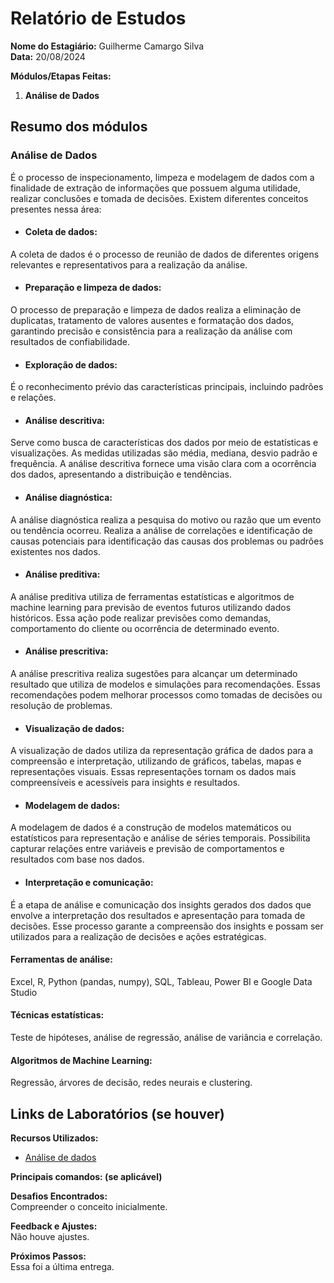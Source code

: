 # Relatório de Estudos

**Nome do Estagiário:** Guilherme Camargo Silva  
**Data:** 20/08/2024

**Módulos/Etapas Feitas:**  
1. **Análise de Dados**

## Resumo dos módulos 

### Análise de Dados

É o processo de inspecionamento, limpeza e modelagem de dados com a finalidade de extração de informações que possuem alguma utilidade, realizar conclusões e tomada de decisões. Existem diferentes conceitos presentes nessa área:

- #### Coleta de dados:
A coleta de dados é o processo de reunião de dados de diferentes origens relevantes e representativos para a realização da análise.
- #### Preparação e limpeza de dados:
O processo de preparação e limpeza de dados realiza a eliminação de duplicatas, tratamento de valores ausentes e formatação dos dados, garantindo precisão e consistência para a realização da análise com resultados de confiabilidade.
- #### Exploração de dados:
É o reconhecimento prévio das características principais, incluindo padrões e relações.
- #### Análise descritiva:
Serve como busca de características dos dados por meio de estatísticas e visualizações. As medidas utilizadas são média, mediana, desvio padrão e frequência. A análise descritiva fornece uma visão clara com a ocorrência dos dados, apresentando a distribuição e tendências.
- #### Análise diagnóstica:
A análise diagnóstica realiza a pesquisa do motivo ou razão que um evento ou tendência ocorreu. Realiza a análise de correlações e identificação de causas potenciais para identificação das causas dos problemas ou padrões existentes nos dados.
- #### Análise preditiva:
A análise preditiva utiliza de ferramentas estatísticas e algoritmos de machine learning para previsão de eventos futuros utilizando dados históricos. Essa ação pode realizar previsões como demandas, comportamento do cliente ou ocorrência de determinado evento.
- #### Análise prescritiva:
A análise prescritiva realiza sugestões para alcançar um determinado resultado que utiliza de modelos e simulações para recomendações. Essas recomendações podem melhorar processos como tomadas de decisões ou resolução de problemas.
- #### Visualização de dados:
A visualização de dados utiliza da representação gráfica de dados para a compreensão e interpretação, utilizando de gráficos, tabelas, mapas e representações visuais. Essas representações tornam os dados mais compreensíveis e acessíveis para insights e resultados.
- #### Modelagem de dados:
A modelagem de dados é a construção de modelos matemáticos ou estatísticos para representação e análise de séries temporais. Possibilita capturar relações entre variáveis e previsão de comportamentos e resultados com base nos dados.
- #### Interpretação e comunicação:
É a etapa de análise e comunicação dos insights gerados dos dados que envolve a interpretação dos resultados e apresentação para tomada de decisões. Esse processo garante a compreensão dos insights e possam ser utilizados para a realização de decisões e ações estratégicas.

#### Ferramentas de análise: 
Excel, R, Python (pandas, numpy), SQL, Tableau, Power BI e Google Data Studio

#### Técnicas estatísticas:
Teste de hipóteses, análise de regressão, análise de variância e correlação.

#### Algoritmos de Machine Learning:
Regressão, árvores de decisão, redes neurais e clustering.

## Links de Laboratórios (se houver)

**Recursos Utilizados:**  
- [Análise de dados](https://github.com/2RP-Squad404/Data_Science/blob/main/wiki/subpages/analise_de_dados.md)

**Principais comandos: (se aplicável)**  

**Desafios Encontrados:**  
Compreender o conceito inicialmente.

**Feedback e Ajustes:**  
Não houve ajustes.

**Próximos Passos:**  
Essa foi a última entrega.